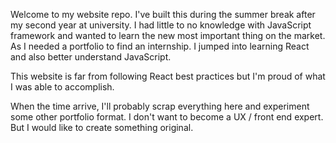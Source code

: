 Welcome to my website repo. I've built this during the summer break after my second year at university.
I had little to no knowledge with JavaScript framework and wanted to learn the new most important thing on the market. As I needed a portfolio to find an internship. I jumped into learning React and also better understand JavaScript.

This website is far from following React best practices but I'm proud of what I was able to accomplish.

When the time arrive, I'll probably scrap everything here and experiment some other portfolio format. I don't want to become a UX / front end expert. But I would like to create something original.